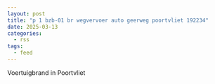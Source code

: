 ```yaml
---
layout: post
title: "p 1 bzb-01 br wegvervoer auto geerweg poortvliet 192234"
date: 2025-03-13
categories: 
  - rss
tags: 
  - feed
---
```


Voertuigbrand in Poortvliet
